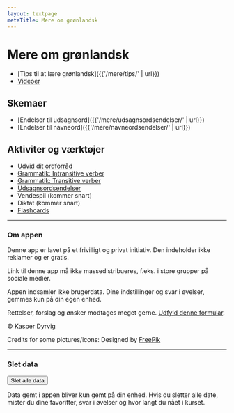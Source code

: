 ```yaml
---
layout: textpage
metaTitle: Mere om grønlandsk
---
```

# Mere om grønlandsk

- [Tips til at lære grønlandsk]({{'/mere/tips/' | url}})
- [Videoer](/mere/videoer/)

## Skemaer

- [Endelser til udsagnsord]({{'/mere/udsagnsordsendelser/' | url}})
- [Endelser til navneord]({{'/mere/navneordsendelser/' | url}})

## Aktiviter og værktøjer

- [Udvid dit ordforråd](/mere/ordforraad/)
- [Grammatik: Intransitive verber](/mere/grammatik-intransitiv/)
- [Grammatik: Transitive verber](/mere/grammatik-transitiv/)
- [Udsagnsordsendelser](/mere/endelser/)
- Vendespil (kommer snart)
- Diktat (kommer snart)
- [Flashcards](/mere/flashcards/)

___

### Om appen

Denne app er lavet på et frivilligt og privat initiativ. Den indeholder ikke reklamer og er gratis.

Link til denne app må ikke massedistribueres, f.eks. i store grupper på sociale medier.

Appen indsamler ikke brugerdata. Dine indstillinger og svar i øvelser, gemmes kun på din egen enhed.

Rettelser, forslag og ønsker modtages meget gerne. [Udfyld denne formular](https://forms.gle/Ksbe7eu3tx79HiQ6A).

© Kasper Dyrvig

Credits for some pictures/icons: Designed by [FreePik](https://www.freepik.com/)

___

### Slet data

<button class="btn btn-block btn-red" onclick="clearData();">Slet alle data</button>

Data gemt i appen bliver kun gemt på din enhed. Hvis du sletter alle date, mister du dine favoritter, svar i øvelser og hvor langt du nået i kurset.
